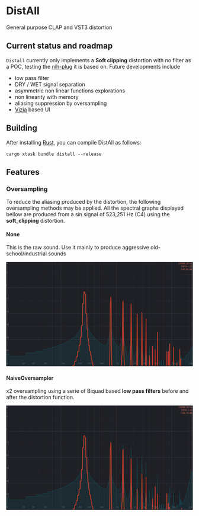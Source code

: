 # DistAll

General purpose CLAP and VST3 distortion

## Current status and roadmap

`Distall` currently only implements a **Soft clipping** distortion with no filter as a POC, testing the [nih-plug](https://github.com/robbert-vdh/nih-plug/tree/master) it is based on. Future developments include

* low pass filter
* DRY / WET signal separation
* asymmetric non linear functions explorations
* non linearity with memory
* aliasing suppression by oversampling
* [Vizia](https://github.com/vizia/vizia) based UI


## Building

After installing [Rust](https://rustup.rs/), you can compile DistAll as follows:

```shell
cargo xtask bundle distall --release
```

## Features

### Oversampling

To reduce the aliasing produced by the distortion, the following oversampling methods may be applied. All the spectral graphs displayed bellow are produced from a sin signal of 523,251 Hz (C4) using the **soft_clipping** distortion.

#### None

This is the raw sound. Use it mainly to produce aggressive old-school/industrial sounds 

![](docs/imgs/soft_clip_no_oversampling.png)

#### NaiveOversampler

x2 oversampling using a serie of Biquad based **low pass filters** before and after the distortion function.

![](docs/imgs/soft_clip_naive_oversampling.png)